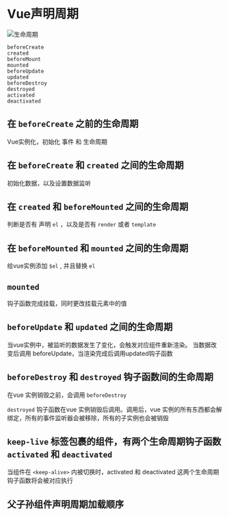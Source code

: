 # Vue声明周期

![生命周期](https://cn.vuejs.org/images/lifecycle.png)

    beforeCreate
    created
    beforeMount
    mounted
    beforeUpdate
    updated
    beforeDestroy
    destroyed
    activated
    deactivated

## 在 `beforeCreate` 之前的生命周期

Vue实例化，初始化 事件 和 生命周期

## 在 `beforeCreate` 和 `created` 之间的生命周期

初始化数据，以及设置数据监听

## 在 `created` 和 `beforeMounted` 之间的生命周期

判断是否有 声明 `el` ，以及是否有 `render` 或者 `template`

## 在 `beforeMounted` 和 `mounted` 之间的生命周期

给vue实例添加 `$el` , 并且替换 `el`

## `mounted`

钩子函数完成挂载，同时更改挂载元素中的值

## `beforeUpdate` 和 `updated` 之间的生命周期

当vue实例中，被监听的数据发生了变化，会触发对应组件重新渲染。
当数据改变后调用 beforeUpdate，当渲染完成后调用updated钩子函数

## `beforeDestroy` 和 `destroyed` 钩子函数间的生命周期

在vue 实例销毁之前，会调用 `beforeDestroy`

`destroyed` 钩子函数在vue 实例销毁后调用。调用后，vue 实例的所有东西都会解绑定，所有的事件监听器会被移除，所有的子实例也会被销毁

## `keep-live` 标签包裹的组件，有两个生命周期钩子函数 `activated` 和 `deactivated`

当组件在 `<keep-alive>` 内被切换时，activated 和 deactivated 这两个生命周期钩子函数将会被对应执行

## 父子孙组件声明周期加载顺序
